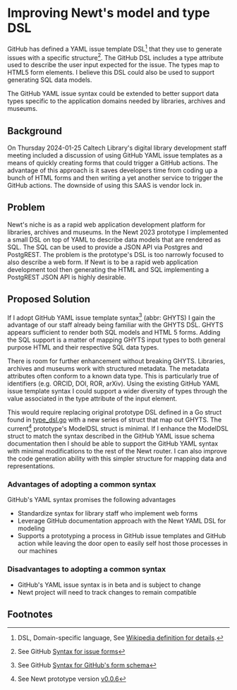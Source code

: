 
# Improving Newt's model and type DSL

GitHub has defined a YAML issue template DSL[^1] that they use to generate issues with a specific structure[^2]. The GitHub DSL includes a type attribute used to describe the user input expected for the issue. The types map to HTML5 form elements. I believe this DSL could also be used to support generating SQL data models.

The GitHub YAML issue syntax could be extended to better support data types specific to the application domains needed by libraries, archives and museums.

## Background

On Thursday 2024-01-25 Caltech Library's digital library development staff meeting included a discussion of using GitHub YAML issue templates as a means of quickly creating forms that could trigger a GitHub actions. The advantage of this approach is it saves developers time from coding up a bunch of HTML forms and then writing a yet another service to trigger the GitHub actions.  The downside of using this SAAS is vendor lock in.

## Problem

Newt's niche is as a rapid web application development platform for libraries, archives and museums. In the Newt 2023 prototype I implemented a small DSL on top of YAML to describe data models that are rendered as SQL. The SQL can be used to provide a JSON API via Postgres and PostgREST. The problem is the prototype's DSL is too narrowly focused to also describe a web form. If Newt is to be a rapid web application development tool then generating the HTML and SQL implementing a PostgREST JSON API is highly desirable.

## Proposed Solution

If I adopt GitHub YAML issue template syntax[^3] (abbr: GHYTS) I gain the advantage of our staff already being familiar with the GHYTS DSL. GHYTS appears sufficient to render both SQL models and HTML 5 forms. Adding the SQL support is a matter of mapping GHYTS input types to both general purpose HTML and their respective SQL data types.

There is room for further enhancement without breaking GHYTS.  Libraries, archives and museums work with structured metadata. The metadata attributes often conform to a known data type. This is particularly true of identifiers (e.g. ORCID, DOI, ROR, arXiv). Using the existing GitHub YAML issue template syntax I could support a wider diversity of types through the value associated in the type attribute of the input element. 

This would require replacing original prototype DSL defined in a Go struct found in [type_dsl.go](type_dsl.go) with a new series of struct that map out GHYTS. The current[^4] prototype's ModelDSL struct is minimal. If I enhance the ModelDSL struct to match the syntax described in the GitHub YAML issue schema documentation then I should be able to support the GitHub YAML syntax with minimal modifications to the rest of the Newt router.  I can also improve the code generation ability with this simpler structure for mapping data and representations.

### Advantages of adopting a common syntax

GitHub's YAML syntax promises the following advantages

- Standardize syntax for library staff who implement web forms
- Leverage GitHub documentation approach with the Newt YAML DSL for modeling
- Supports a prototyping a process in GitHub issue templates and GitHub action while leaving the door open to easily self host those processes in our machines

### Disadvantages to adopting a common syntax

- GitHub's YAML issue syntax is in beta and is subject to change
- Newt project will need to track changes to remain compatible

## Footnotes

[^1]: DSL, Domain-specific language, See [Wikipedia definition for details](https://en.wikipedia.org/wiki/Domain-specific_language).

[^2]: See GitHub [Syntax for issue forms](https://docs.github.com/en/communities/using-templates-to-encourage-useful-issues-and-pull-requests/syntax-for-issue-forms)

[^3]: See GitHub [Syntax for GitHub's form schema](https://docs.github.com/en/communities/using-templates-to-encourage-useful-issues-and-pull-requests/syntax-for-githubs-form-schema#about-githubs-form-schema)

[^4]: See Newt prototype version [v0.0.6](https://github.com/caltechlibrary/newt/releases/tag/v0.0.6)

